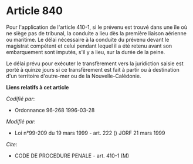 # Article 840

Pour l'application de l'article 410-1, si le prévenu est trouvé dans une île où ne siège pas de tribunal, la conduite a lieu
dès la première liaison aérienne ou maritime. Le délai nécessaire à la conduite du prévenu devant le magistrat compétent et
celui pendant lequel il a été retenu avant son embarquement sont imputés, s'il y a lieu, sur la durée de la peine.

Le délai prévu pour exécuter le transfèrement vers la juridiction saisie est porté à quinze jours si ce transfèrement est
fait à partir ou à destination d'un territoire d'outre-mer ou de la Nouvelle-Calédonie.

**Liens relatifs à cet article**

_Codifié par_:

  - Ordonnance 96-268 1996-03-28

_Modifié par_:

  - Loi n°99-209 du 19 mars 1999 - art. 222 () JORF 21 mars 1999

_Cite_:

  - CODE DE PROCEDURE PENALE - art. 410-1 (M)
